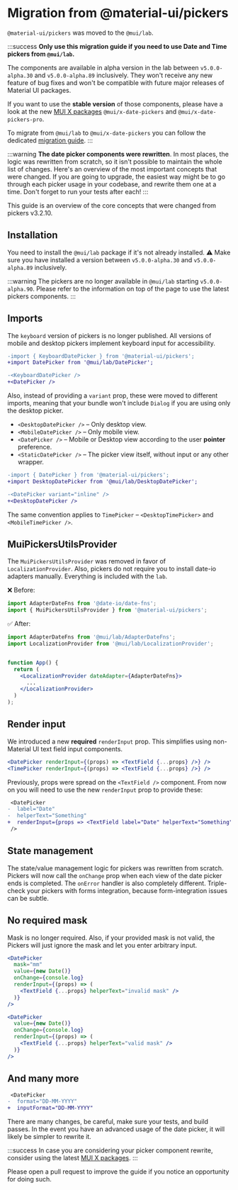 # Migration from @material-ui/pickers

<p class="description"><code>@material-ui/pickers</code> was moved to the <code>@mui/lab</code>.</p>

:::success
**Only use this migration guide if you need to use Date and Time pickers from `@mui/lab`.**

The components are available in alpha version in the lab between `v5.0.0-alpha.30` and `v5.0.0-alpha.89` inclusively.
They won't receive any new feature of bug fixes and won't be compatible with future major releases of Material UI packages.

If you want to use the **stable version** of those components, please have a look at the new [MUI X packages](/x/react-date-pickers/) `@mui/x-date-pickers` and `@mui/x-date-pickers-pro`.

To migrate from `@mui/lab` to `@mui/x-date-pickers` you can follow the dedicated [migration guide](/x/migration/migration-pickers-lab/).
:::

:::warning
**The date picker components were rewritten**. In most places, the logic was rewritten from scratch, so it isn't possible to maintain the whole list of changes. Here's an overview of the most important concepts that were changed. If you are going to upgrade, the easiest way might be to go through each picker usage in your codebase, and rewrite them one at a time. Don't forget to run your tests after each!
:::

This guide is an overview of the core concepts that were changed from pickers v3.2.10.

## Installation

You need to install the `@mui/lab` package if it's not already installed.
⚠️ Make sure you have installed a version between `v5.0.0-alpha.30` and `v5.0.0-alpha.89` inclusively.

:::warning
The pickers are no longer available in `@mui/lab` starting `v5.0.0-alpha.90`.
Please refer to the information on top of the page to use the latest pickers components.
:::

## Imports

The `keyboard` version of pickers is no longer published. All versions of mobile and desktop pickers implement keyboard input for accessibility.

```diff
-import { KeyboardDatePicker } from '@material-ui/pickers';
+import DatePicker from '@mui/lab/DatePicker';

-<KeyboardDatePicker />
+<DatePicker />
```

Also, instead of providing a `variant` prop, these were moved to different imports, meaning that your bundle won't include `Dialog` if you are using only the desktop picker.

- `<DesktopDatePicker />` – Only desktop view.
- `<MobileDatePicker />` – Only mobile view.
- `<DatePicker />` – Mobile or Desktop view according to the user **pointer** preference.
- `<StaticDatePicker />` – The picker view itself, without input or any other wrapper.

```diff
-import { DatePicker } from '@material-ui/pickers';
+import DesktopDatePicker from '@mui/lab/DesktopDatePicker';

-<DatePicker variant="inline" />
+<DesktopDatePicker />
```

The same convention applies to `TimePicker` – `<DesktopTimePicker>` and `<MobileTimePicker />`.

## MuiPickersUtilsProvider

The `MuiPickersUtilsProvider` was removed in favor of `LocalizationProvider`. Also, pickers do not require you to install date-io adapters manually. Everything is included with the `lab`.

❌ Before:

```js
import AdapterDateFns from '@date-io/date-fns';
import { MuiPickersUtilsProvider } from '@material-ui/pickers';
```

✅ After:

```jsx
import AdapterDateFns from '@mui/lab/AdapterDateFns';
import LocalizationProvider from '@mui/lab/LocalizationProvider';


function App() {
  return (
    <LocalizationProvider dateAdapter={AdapterDateFns}>
      ...
    </LocalizationProvider>
  )
);
```

## Render input

We introduced a new **required** `renderInput` prop. This simplifies using non-Material UI text field input components.

```jsx
<DatePicker renderInput={(props) => <TextField {...props} />} />
<TimePicker renderInput={(props) => <TextField {...props} />} />
```

Previously, props were spread on the `<TextField />` component. From now on you will need to use the new `renderInput` prop to provide these:

```diff
 <DatePicker
-  label="Date"
-  helperText="Something"
+  renderInput={props => <TextField label="Date" helperText="Something" /> }
 />
```

## State management

The state/value management logic for pickers was rewritten from scratch. Pickers will now call the `onChange` prop when each view of the date picker ends is completed. The `onError` handler is also completely different. Triple-check your pickers with forms integration, because form-integration issues can be subtle.

## No required mask

Mask is no longer required.
Also, if your provided mask is not valid, the Pickers will just ignore the mask and let you enter arbitrary input.

```jsx
<DatePicker
  mask="mm"
  value={new Date()}
  onChange={console.log}
  renderInput={(props) => (
    <TextField {...props} helperText="invalid mask" />
  )}
/>

<DatePicker
  value={new Date()}
  onChange={console.log}
  renderInput={(props) => (
    <TextField {...props} helperText="valid mask" />
  )}
/>
```

## And many more

```diff
 <DatePicker
-  format="DD-MM-YYYY"
+  inputFormat="DD-MM-YYYY"
```

There are many changes, be careful, make sure your tests, and build passes.
In the event you have an advanced usage of the date picker, it will likely be simpler to rewrite it.

:::success
In case you are considering your picker component rewrite, consider using the latest [MUI X packages](/x/react-date-pickers/).
:::

Please open a pull request to improve the guide if you notice an opportunity for doing such.

